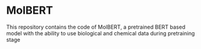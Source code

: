 # MolBERT
This repository contains the code of MolBERT, a pretrained BERT based model with the ability to use biological and chemical data during pretraining stage